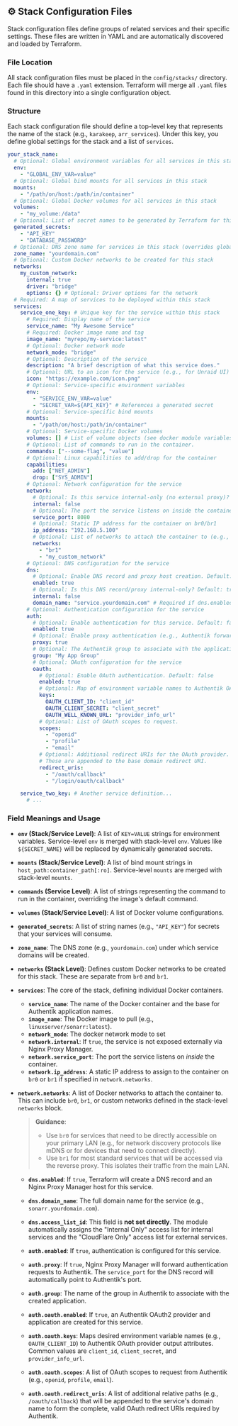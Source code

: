 
## ⚙️ Stack Configuration Files

Stack configuration files define groups of related services and their specific settings. These files are written in YAML and are automatically discovered and loaded by Terraform.

### File Location

All stack configuration files must be placed in the `config/stacks/` directory. Each file should have a `.yaml` extension. Terraform will merge all `.yaml` files found in this directory into a single configuration object.

### Structure

Each stack configuration file should define a top-level key that represents the name of the stack (e.g., `karakeep`, `arr_services`). Under this key, you define global settings for the stack and a list of `services`.

```yaml
your_stack_name:
  # Optional: Global environment variables for all services in this stack
  env:
    - "GLOBAL_ENV_VAR=value"
  # Optional: Global bind mounts for all services in this stack
  mounts:
    - "/path/on/host:/path/in/container"
  # Optional: Global Docker volumes for all services in this stack
  volumes:
    - "my_volume:/data"
  # Optional: List of secret names to be generated by Terraform for this stack
  generated_secrets:
    - "API_KEY"
    - "DATABASE_PASSWORD"
  # Optional: DNS zone name for services in this stack (overrides global if set)
  zone_name: "yourdomain.com"
  # Optional: Custom Docker networks to be created for this stack
  networks:
    my_custom_network:
      internal: true
      driver: "bridge"
      options: {} # Optional: Driver options for the network
  # Required: A map of services to be deployed within this stack
  services:
    service_one_key: # Unique key for the service within this stack
      # Required: Display name of the service
      service_name: "My Awesome Service"
      # Required: Docker image name and tag
      image_name: "myrepo/my-service:latest"
      # Optional: Docker network mode
      network_mode: "bridge"
      # Optional: Description of the service
      description: "A brief description of what this service does."
      # Optional: URL to an icon for the service (e.g., for Unraid UI)
      icon: "https://example.com/icon.png"
      # Optional: Service-specific environment variables
      env:
        - "SERVICE_ENV_VAR=value"
        - "SECRET_VAR=${API_KEY}" # References a generated secret
      # Optional: Service-specific bind mounts
      mounts:
        - "/path/on/host:/path/in/container"
      # Optional: Service-specific Docker volumes
      volumes: [] # List of volume objects (see docker module variables for structure)
      # Optional: List of commands to run in the container.
      commands: ["--some-flag", "value"]
      # Optional: Linux capabilities to add/drop for the container
      capabilities:
        add: ["NET_ADMIN"]
        drop: ["SYS_ADMIN"]
      # Optional: Network configuration for the service
      network:
        # Optional: Is this service internal-only (no external proxy)? Default: false
        internal: false
        # Optional: The port the service listens on inside the container
        service_port: 8080
        # Optional: Static IP address for the container on br0/br1
        ip_address: "192.168.5.100"
        # Optional: List of networks to attach the container to (e.g., "br1", "my_custom_network")
        networks:
          - "br1"
          - "my_custom_network"
      # Optional: DNS configuration for the service
      dns:
        # Optional: Enable DNS record and proxy host creation. Default: false
        enabled: true
        # Optional: Is this DNS record/proxy internal-only? Default: true
        internal: false
        domain_name: "service.yourdomain.com" # Required if dns.enabled is true
      # Optional: Authentication configuration for the service
      auth:
        # Optional: Enable authentication for this service. Default: false
        enabled: true
        # Optional: Enable proxy authentication (e.g., Authentik forward auth). Default: false
        proxy: true
        # Optional: The Authentik group to associate with the application. Default: "Uncategorized"
        group: "My App Group"
        # Optional: OAuth configuration for the service
        oauth:
          # Optional: Enable OAuth authentication. Default: false
          enabled: true
          # Optional: Map of environment variable names to Authentik OAuth output keys.
          keys:
            OAUTH_CLIENT_ID: "client_id"
            OAUTH_CLIENT_SECRET: "client_secret"
            OAUTH_WELL_KNOWN_URL: "provider_info_url"
          # Optional: List of OAuth scopes to request.
          scopes:
            - "openid"
            - "profile"
            - "email"
          # Optional: Additional redirect URIs for the OAuth provider.
          # These are appended to the base domain redirect URI.
          redirect_uris:
            - "/oauth/callback"
            - "/login/oauth/callback"

    service_two_key: # Another service definition...
      # ...
```

### Field Meanings and Usage

*   **`env` (Stack/Service Level)**: A list of `KEY=VALUE` strings for environment variables. Service-level `env` is merged with stack-level `env`. Values like `${SECRET_NAME}` will be replaced by dynamically generated secrets.
*   **`mounts` (Stack/Service Level)**: A list of bind mount strings in `host_path:container_path[:ro]`. Service-level `mounts` are merged with stack-level `mounts`.
*   **`commands` (Service Level)**: A list of strings representing the command to run in the container, overriding the image's default command.
*   **`volumes` (Stack/Service Level)**: A list of Docker volume configurations.
*   **`generated_secrets`**: A list of string names (e.g., `"API_KEY"`) for secrets that your services will consume.
*   **`zone_name`**: The DNS zone (e.g., `yourdomain.com`) under which service domains will be created.
*   **`networks` (Stack Level)**: Defines custom Docker networks to be created for this stack. These are separate from `br0` and `br1`.
*   **`services`**: The core of the stack, defining individual Docker containers.
    *   **`service_name`**: The name of the Docker container and the base for Authentik application names.
    *   **`image_name`**: The Docker image to pull (e.g., `linuxserver/sonarr:latest`).
    *   **`network_mode`**: The docker network mode to set
    *   **`network.internal`**: If `true`, the service is not exposed externally via Nginx Proxy Manager.
    *   **`network.service_port`**: The port the service listens on *inside* the container.
    *   **`network.ip_address`**: A static IP address to assign to the container on `br0` or `br1` if specified in `network.networks`.
*   **`network.networks`**: A list of Docker networks to attach the container to. This can include `br0`, `br1`, or custom networks defined in the stack-level `networks` block.
    > **Guidance**:
    > - Use `br0` for services that need to be directly accessible on your primary LAN (e.g., for network discovery protocols like mDNS or for devices that need to connect directly).
    > - Use `br1` for most standard services that will be accessed via the reverse proxy. This isolates their traffic from the main LAN.

    *   **`dns.enabled`**: If `true`, Terraform will create a DNS record and an Nginx Proxy Manager host for this service.
    *   **`dns.domain_name`**: The full domain name for the service (e.g., `sonarr.yourdomain.com`).
    *   **`dns.access_list_id`**: This field is **not set directly**. The module automatically assigns the "Internal Only" access list for internal services and the "CloudFlare Only" access list for external services.
    *   **`auth.enabled`**: If `true`, authentication is configured for this service.
    *   **`auth.proxy`**: If `true`, Nginx Proxy Manager will forward authentication requests to Authentik. The `service_port` for the DNS record will automatically point to Authentik's port.
    *   **`auth.group`**: The name of the group in Authentik to associate with the created application.
    *   **`auth.oauth.enabled`**: If `true`, an Authentik OAuth2 provider and application are created for this service.
    *   **`auth.oauth.keys`**: Maps desired environment variable names (e.g., `OAUTH_CLIENT_ID`) to Authentik OAuth provider output attributes. Common values are `client_id`, `client_secret`, and `provider_info_url`.
    *   **`auth.oauth.scopes`**: A list of OAuth scopes to request from Authentik (e.g., `openid`, `profile`, `email`).

    *   **`auth.oauth.redirect_uris`**: A list of additional relative paths (e.g., `/oauth/callback`) that will be appended to the service's domain name to form the complete, valid OAuth redirect URIs required by Authentik.
 

